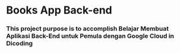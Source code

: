 # **Books App Back-end**

### This project purpose is to accomplish Belajar Membuat Aplikasi Back-End untuk Pemula dengan Google Cloud in Dicoding

